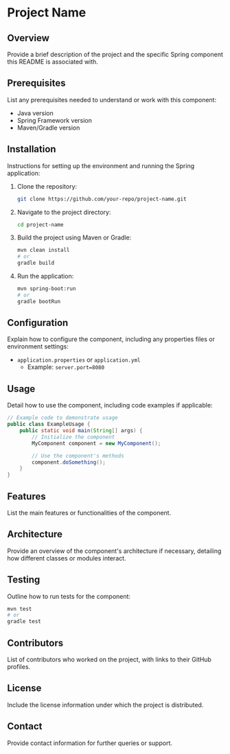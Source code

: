 # Project Name

## Overview

Provide a brief description of the project and the specific Spring component this README is associated with.

## Prerequisites

List any prerequisites needed to understand or work with this component:

- Java version
- Spring Framework version
- Maven/Gradle version

## Installation

Instructions for setting up the environment and running the Spring application:

1. Clone the repository:
   ```bash
   git clone https://github.com/your-repo/project-name.git
   ```
2. Navigate to the project directory:
   ```bash
   cd project-name
   ```
3. Build the project using Maven or Gradle:
   ```bash
   mvn clean install
   # or
   gradle build
   ```
4. Run the application:
   ```bash
   mvn spring-boot:run
   # or
   gradle bootRun
   ```

## Configuration

Explain how to configure the component, including any properties files or environment settings:

- `application.properties` or `application.yml`
    - Example: `server.port=8080`

## Usage

Detail how to use the component, including code examples if applicable:

```java
// Example code to demonstrate usage
public class ExampleUsage {
    public static void main(String[] args) {
        // Initialize the component
        MyComponent component = new MyComponent();

        // Use the component's methods
        component.doSomething();
    }
}
```

## Features

List the main features or functionalities of the component.

## Architecture

Provide an overview of the component's architecture if necessary, detailing how different classes or modules interact.

## Testing

Outline how to run tests for the component:

```bash
mvn test
# or
gradle test
```

## Contributors

List of contributors who worked on the project, with links to their GitHub profiles.

## License

Include the license information under which the project is distributed.

## Contact

Provide contact information for further queries or support.